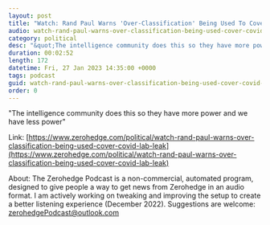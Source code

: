 ```yaml
---
layout: post
title: "Watch: Rand Paul Warns 'Over-Classification' Being Used To Cover Up COVID Lab Leak"
audio: watch-rand-paul-warns-over-classification-being-used-cover-covid-lab-leak-0
category: political
desc: "&quot;The intelligence community does this so they have more power and we have less power&quot;"
duration: 00:02:52
length: 172
datetime: Fri, 27 Jan 2023 14:35:00 +0000
tags: podcast
guid: watch-rand-paul-warns-over-classification-being-used-cover-covid-lab-leak-0
order: 0
---
```

&quot;The intelligence community does this so they have more power and we have less power&quot;

Link: [https://www.zerohedge.com/political/watch-rand-paul-warns-over-classification-being-used-cover-covid-lab-leak](https://www.zerohedge.com/political/watch-rand-paul-warns-over-classification-being-used-cover-covid-lab-leak)

About: The Zerohedge Podcast is a non-commercial, automated program, designed to give people a way to get news from Zerohedge in an audio format.  I am actively working on tweaking and improving the setup to create a better listening experience (December 2022).  Suggestions are welcome: [zerohedgePodcast@outlook.com](mailto:zerohedgePodcast@outlook.com)
